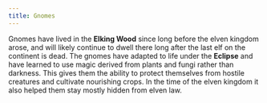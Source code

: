```yaml
---
title: Gnomes
---
```


Gnomes have lived in the **Elking Wood** since long before the elven kingdom arose, and will likely continue to dwell there long after the last elf on the continent is dead. The gnomes have adapted to life under the **Eclipse** and have learned to use magic derived from plants and fungi rather than darkness. This gives them the ability to protect themselves from hostile creatures and cultivate nourishing crops. In the time of the elven kingdom it also helped them stay mostly hidden from elven law.
